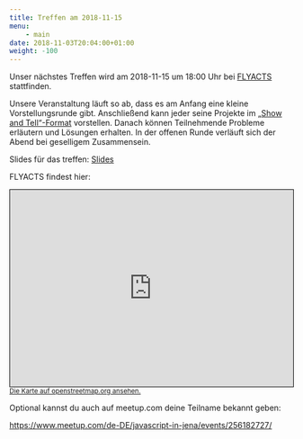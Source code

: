 ```yaml
---
title: Treffen am 2018-11-15
menu:
    - main
date: 2018-11-03T20:04:00+01:00
weight: -100
---
```


Unser nächstes Treffen wird am 2018-11-15 um 18:00 Uhr bei [FLYACTS](https://www.flyatcs.com/) stattfinden.

Unsere Veranstaltung läuft so ab, dass es am Anfang eine kleine Vorstellungsrunde gibt. Anschließend kann jeder seine Projekte im [„Show and Tell“-Format](https://en.wikipedia.org/wiki/Show_and_tell_(education)) vorstellen. Danach können Teilnehmende Probleme erläutern und Lösungen erhalten. In der offenen Runde verläuft sich der Abend bei geselligem Zusammensein.

Slides für das treffen: [Slides](/treffen/2018-11-15/slides.html)

FLYACTS findest hier:

<iframe width="100%" height="350" frameborder="0" scrolling="no" marginheight="0" marginwidth="0" src="https://www.openstreetmap.org/export/embed.html?bbox=11.570979952812197%2C50.93254511964295%2C11.574882566928865%2C50.93408506833484&amp;layer=mapnik&amp;marker=50.93331510036268%2C11.57293125987053" style="border: 1px solid black"></iframe><br/><small><a href="https://www.openstreetmap.org/?mlat=50.93332&amp;mlon=11.57293#map=19/50.93332/11.57293">Die Karte auf openstreetmap.org ansehen.</a></small>

Optional kannst du auch auf meetup.com deine Teilname bekannt geben:

https://www.meetup.com/de-DE/javascript-in-jena/events/256182727/
